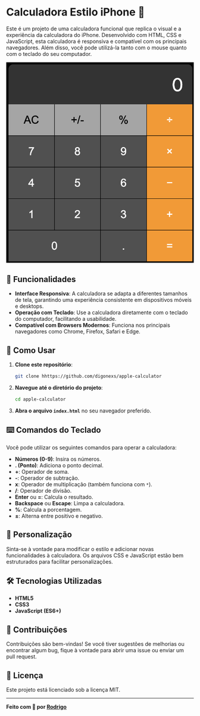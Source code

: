 # Calculadora Estilo iPhone 📱

Este é um projeto de uma calculadora funcional que replica o visual e a experiência da calculadora do iPhone. Desenvolvido com HTML, CSS e JavaScript, esta calculadora é responsiva e compatível com os principais navegadores. Além disso, você pode utilizá-la tanto com o mouse quanto com o teclado do seu computador.

![Calculadora iPhone](./assets/screenshot-app.png)

## 🎯 Funcionalidades

- **Interface Responsiva**: A calculadora se adapta a diferentes tamanhos de tela, garantindo uma experiência consistente em dispositivos móveis e desktops.
- **Operação com Teclado**: Use a calculadora diretamente com o teclado do computador, facilitando a usabilidade.
- **Compatível com Browsers Modernos**: Funciona nos principais navegadores como Chrome, Firefox, Safari e Edge.

## 🚀 Como Usar

1. **Clone este repositório**:
   ```bash
   git clone hhttps://github.com/digonexs/apple-calculator
   ```
2. **Navegue até o diretório do projeto**:
   ```bash
   cd apple-calculator
   ```
3. **Abra o arquivo `index.html`** no seu navegador preferido.

## ⌨️ Comandos do Teclado

Você pode utilizar os seguintes comandos para operar a calculadora:

- **Números (0-9)**: Insira os números.
- **. (Ponto)**: Adiciona o ponto decimal.
- **+**: Operador de soma.
- **-**: Operador de subtração.
- **x**: Operador de multiplicação (também funciona com `*`).
- **/**: Operador de divisão.
- **Enter** ou **=**: Calcula o resultado.
- **Backspace** ou **Escape**: Limpa a calculadora.
- **%**: Calcula a porcentagem.
- **±**: Alterna entre positivo e negativo.

## 🎨 Personalização

Sinta-se à vontade para modificar o estilo e adicionar novas funcionalidades à calculadora. Os arquivos CSS e JavaScript estão bem estruturados para facilitar personalizações.

## 🛠️ Tecnologias Utilizadas

- **HTML5**
- **CSS3**
- **JavaScript (ES6+)**

## 🤝 Contribuições

Contribuições são bem-vindas! Se você tiver sugestões de melhorias ou encontrar algum bug, fique à vontade para abrir uma issue ou enviar um pull request.

## 📄 Licença

Este projeto está licenciado sob a licença MIT.

---

**Feito com 💙 por [Rodrigo](https://www.linkedin.com/in/rodrigocavalcantedebarros/)**
